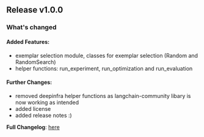 ## Release v1.0.0
### What's changed
#### Added Features:
* exemplar selection module, classes for exemplar selection (Random and RandomSearch)
* helper functions: run_experiment, run_optimization and run_evaluation

#### Further Changes:
* removed deepinfra helper functions as langchain-community libary is now working as intended
* added license
* added release notes :)

**Full Changelog**: [here](https://github.com/finitearth/promptolution/compare/v0.2.0...v1.0.0)
